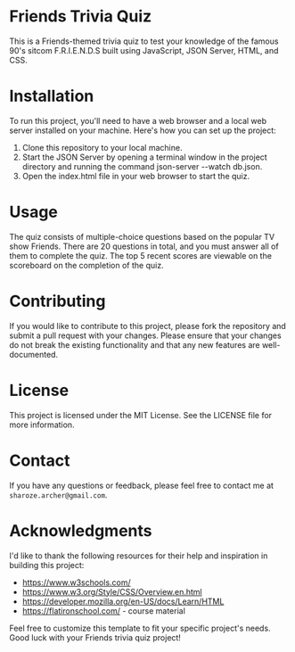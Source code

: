 # Friends Trivia Quiz
This is a Friends-themed trivia quiz to test your knowledge of the famous 90's sitcom F.R.I.E.N.D.S built using JavaScript, JSON Server, HTML, and CSS.


# Installation
To run this project, you'll need to have a web browser and a local web server installed on your machine. Here's how you can set up the project:

1. Clone this repository to your local machine.
2. Start the JSON Server by opening a terminal window in the project directory and running the command json-server --watch db.json.
3. Open the index.html file in your web browser to start the quiz.


# Usage
The quiz consists of multiple-choice questions based on the popular TV show Friends. There are 20 questions in total, and you must answer all of them to complete the quiz. The top 5 recent scores are viewable on the scoreboard on the completion of the quiz.


# Contributing
If you would like to contribute to this project, please fork the repository and submit a pull request with your changes. Please ensure that your changes do not break the existing functionality and that any new features are well-documented.


# License
This project is licensed under the MIT License. See the LICENSE file for more information.


# Contact
If you have any questions or feedback, please feel free to contact me at `sharoze.archer@gmail.com`.


# Acknowledgments
I'd like to thank the following resources for their help and inspiration in building this project:

- https://www.w3schools.com/
- https://www.w3.org/Style/CSS/Overview.en.html
- https://developer.mozilla.org/en-US/docs/Learn/HTML
- https://flatironschool.com/ - course material

Feel free to customize this template to fit your specific project's needs. Good luck with your Friends trivia quiz project!